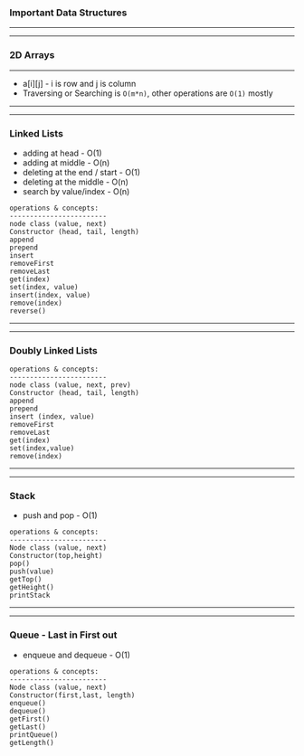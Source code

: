 ### Important Data Structures
<hr/>
<hr/>

### 2D Arrays
<hr/>

* a[i][j] - i is row and j is column
* Traversing or Searching is `O(m*n)`, other operations are `O(1)` mostly

<hr/>
<hr/>

### Linked Lists
* adding at head - O(1)
* adding at middle - O(n)
* deleting at the end / start - O(1)
* deleting at the middle - O(n)
* search by value/index - O(n)
```
operations & concepts:
------------------------
node class (value, next)
Constructor (head, tail, length)
append
prepend
insert
removeFirst
removeLast
get(index)
set(index, value)
insert(index, value)
remove(index)
reverse()
```
<hr/>
<hr/>

### Doubly Linked Lists

```
operations & concepts:
------------------------
node class (value, next, prev)
Constructor (head, tail, length)
append
prepend
insert (index, value)
removeFirst
removeLast
get(index)
set(index,value)
remove(index)
```

<hr/>
<hr/>

### Stack

* push and pop - O(1)

```
operations & concepts:
------------------------
Node class (value, next)
Constructor(top,height)
pop()
push(value)
getTop()
getHeight()
printStack

```

<hr/>
<hr/>

### Queue - Last in First out

* enqueue and dequeue - O(1)

```
operations & concepts:
------------------------
Node class (value, next)
Constructor(first,last, length)
enqueue()
dequeue()
getFirst()
getLast()
printQueue()
getLength()
```